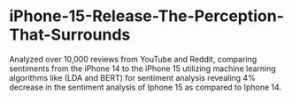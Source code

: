 # iPhone-15-Release-The-Perception-That-Surrounds
Analyzed over 10,000 reviews from YouTube and Reddit, comparing sentiments from the iPhone 14 to the iPhone 15 utilizing machine learning algorithms like (LDA and BERT) for sentiment analysis revealing 4% decrease in the sentiment analysis of Iphone 15 as compared to Iphone 14.
